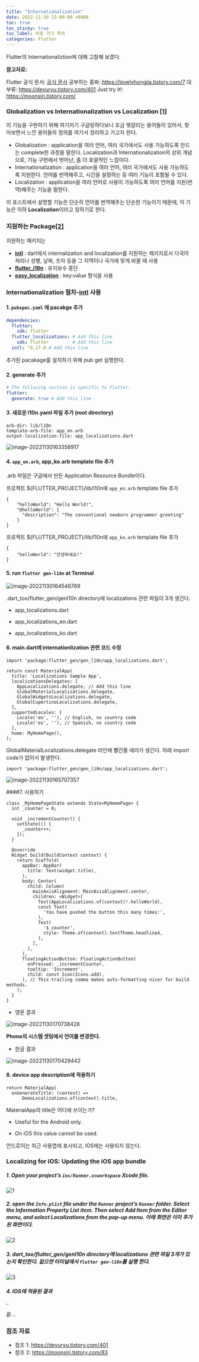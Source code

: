 ```yaml
---
title: "Internationalization"
date: 2022-11-30 13-00-00 +0900
toc: true
toc_sticky: true
toc_label: 바로 가기 목차
categories: Flutter
---
```

Flutter의 Internationaliztion에 대해 고찰해 보겠다.



**참고자료:**

Flutter 공식 문서: [공식 문서](<https://docs.flutter.dev/development/accessibility-and-localization/internationalization>)
공부하는 홍짜: <https://lovelyhongjja.tistory.com/7>
대부류: <https://devuryu.tistory.com/401>
Just try it!: <https://moonsiri.tistory.com/>



### Globalization vs Internationalization vs Localization [[1]](#참조-1)

이 기능을 구현하기 위해 여기저기 구글링하다보니 조금 헷갈리는 용어들이 있어서, 찾아보면서 느낀 용어들의 정의를 여기서 정리하고 가고자 한다.

  - Globalization : application을 여러 언어, 여러 국가에서도 사용 가능하도록 만드는  complete한 과정을 말한다.  Localization과 Internationalization의 상위 개념으로, 기능 구현에서 벗어난, 좀 더 포괄적인 느낌이다.
  - Internationalization : application을 여러 언어, 여러 국가에서도 사용 가능하도록 지원한다. 언어를 번역해주고, 시간을 설정하는 등 여러 기능이 포함될 수 있다.
  - Localization : application을 여러 언어로 사용이 가능하도록 여러 언어를 지원(번역)해주는 기능을 말한다.

이 포스트에서 설명할 기능은 단순히 언어를 번역해주는 단순한 기능이기 때문에, 이 기능은 이하 **Localization**이라고 칭하기로 한다.



### 지원하는 Package[[2]](#참조-2)
지원하는 패키지는

  - **[intl](https://pub.dev/packages/intl/versions/0.16.1)** : dart에서 internalization and localization를 지원하는 패키지로서 다국어 처리나 성별, 날짜, 숫자 등을 그 지역이나 국가에 맞게 바꿀 때 사용
  - **[flutter_i18n](https://pub.dev/packages/flutter_i18n)** : 유지보수 중단
  - **[easy_localization](https://pub.dev/packages/easy_localization)** : key:value 형식을 사용



### Internationalization 절차-**[intl](https://pub.dev/packages/intl/versions/0.16.1)** 사용



#### 1.  `pubspec.yaml` 에 pacakge 추가

~~~yaml
dependencies:
  flutter:
    sdk: flutter
  flutter_localizations: # Add this line
    sdk: flutter         # Add this line
  intl: ^0.17.0 # Add this line
~~~

추가된 pacakage를 설치하기 위해 pub get 실행한다.

#### 2. generate 추가

```yaml
# The following section is specific to Flutter.
flutter:
  generate: true # Add this line
```

#### 3. 새로운 l10n.yaml  파일 추가 (root directory)

```
arb-dir: lib/l10n
template-arb-file: app_en.arb
output-localization-file: app_localizations.dart
```



![image-20221130163358917](https://raw.githubusercontent.com/rocosrex/rocosrex.github.io/main/assets/images/blogimage-20221130163358917.png)



#### 4. `app_en.arb`, app_ko.arb template file 추가

.arb 파일은 구글에서 만든 Application Resource Bundle이다.

프로젝트 ${FLUTTER_PROJECT}/lib/l10n에 `app_en.arb` template file 추가

```
{
    "helloWorld": "Hello World!",
    "@helloWorld": {
      "description": "The conventional newborn programmer greeting"
    }
}
```

프로젝트 ${FLUTTER_PROJECT}/lib/l10n에 `app_ko.arb` template file 추가

```
{
    "helloWorld": "안녕하세요!"
}
```

#### 5. run `flutter gen-l10n` at Terminal

![image-20221130164546769](https://raw.githubusercontent.com/rocosrex/rocosrex.github.io/main/assets/images/blogimage-20221130164546769.png)

.dart_too/flutter_gen/genI10n directory에 localizations 관련 파일이 3개 생긴다.

- app_localizations.dart

- app_localizations_en.dart
- app_localizations_ko.dart



#### 6. main.dart에 internationlization 관련 코드 수정

```
import 'package:flutter_gen/gen_l10n/app_localizations.dart';
```

```
return const MaterialApp(
  title: 'Localizations Sample App',
  localizationsDelegates: [
    AppLocalizations.delegate, // Add this line
    GlobalMaterialLocalizations.delegate,
    GlobalWidgetsLocalizations.delegate,
    GlobalCupertinoLocalizations.delegate,
  ],
  supportedLocales: [
    Locale('en', ''), // English, no country code
    Locale('es', ''), // Spanish, no country code
  ],
  home: MyHomePage(),
);
```

GlobalMaterialLocalizations.delegate 라인에 빨간줄 에러가 생긴다. 아래 import code가 없어서 발생한다.

```
import 'package:flutter_gen/gen_l10n/app_localizations.dart';
```



![image-20221130165707357](https://raw.githubusercontent.com/rocosrex/rocosrex.github.io/main/assets/images/blogimage-20221130165707357.png)



####7. 사용하기



```
class _MyHomePageState extends State<MyHomePage> {
  int _counter = 0;

  void _incrementCounter() {
    setState(() {
      _counter++;
    });
  }

  @override
  Widget build(BuildContext context) {
    return Scaffold(
      appBar: AppBar(
        title: Text(widget.title),
      ),
      body: Center(
        child: Column(
          mainAxisAlignment: MainAxisAlignment.center,
          children: <Widget>[
            Text(AppLocalizations.of(context)!.helloWorld),
            const Text(
              'You have pushed the button this many times:',
            ),
            Text(
              '$_counter',
              style: Theme.of(context).textTheme.headline4,
            ),
          ],
        ),
      ),
      floatingActionButton: FloatingActionButton(
        onPressed: _incrementCounter,
        tooltip: 'Increment',
        child: const Icon(Icons.add),
      ), // This trailing comma makes auto-formatting nicer for build methods.
    );
  }
}
```



- 영문 결과

![image-20221130170738428](https://raw.githubusercontent.com/rocosrex/rocosrex.github.io/main/assets/images/blogimage-20221130170738428.png)



**Phone의 시스템 셋팅에서 언어를 변경한다.**



- 한글 결과

![image-20221130170429442](https://raw.githubusercontent.com/rocosrex/rocosrex.github.io/main/assets/images/blogimage-20221130170429442.png)



#### 8. device app description에 적용하기

```
return MaterialApp(
  onGenerateTitle: (context) =>
      DemoLocalizations.of(context).title,
```

MaterialApp의 title은 어디에 쓰이는가?

- Useful for the Android only.

- On iOS this value cannot be used.

안드로이는 최근 사용앱에 표시되고, IOS에는 사용되지 않는다.



### Localizing for iOS: Updating the iOS app bundle

##### 1. Open your project’s `ios/Runner.xcworkspace` Xcode file.

![1](https://raw.githubusercontent.com/rocosrex/rocosrex.github.io/main/assets/images/blog1.png)



##### 2. open the `Info.plist` file under the `Runner` project’s `Runner` folder. Select the **Information Property List** item. Then select **Add Item** from the **Editor** menu, and select **Localizations** from the pop-up menu. 아래 화면은 이미 추가된 화면이다.

![2](https://raw.githubusercontent.com/rocosrex/rocosrex.github.io/main/assets/images/blog2.png)



##### 3. dart_too/flutter_gen/genI10n directory에 localizations 관련 파일 3개가 있는지 확인한다. 없으면 터미널에서 `flutter gen-l10n`를 실행 한다.

![3](https://raw.githubusercontent.com/rocosrex/rocosrex.github.io/main/assets/images/blog3.png)



##### 4. IOS에 적용된 결과

<img src="https://raw.githubusercontent.com/rocosrex/rocosrex.github.io/main/assets/images/blog4.png" alt="4" style="zoom: 25%;" />







끝...




### 참조 자료
 - 참조 1:  <https://devuryu.tistory.com/401> 
 - 참조 2: <https://moonsiri.tistory.com/83> 
